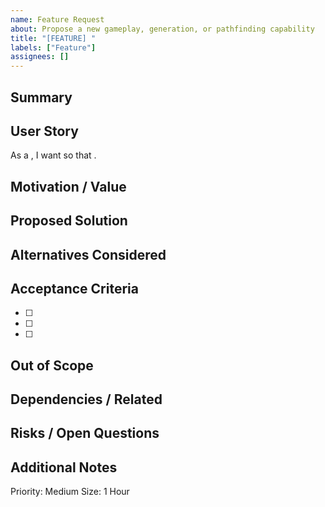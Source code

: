 ```yaml
---
name: Feature Request
about: Propose a new gameplay, generation, or pathfinding capability
title: "[FEATURE] "
labels: ["Feature"]
assignees: []
---
```


## Summary
<!-- Concise one–two sentence description -->

## User Story
As a <type of user>, I want <goal> so that <benefit>.

## Motivation / Value
<!-- Why this matters (demo goal, assignment requirement, quality improvement) -->

## Proposed Solution
<!-- High-level approach. Data structures / algorithms / prefabs / UI changes -->

## Alternatives Considered
<!-- Other approaches you rejected and why -->

## Acceptance Criteria
- [ ] 
- [ ] 
- [ ] 

## Out of Scope
<!-- Explicitly not doing (prevents scope creep) -->

## Dependencies / Related
<!-- Other issues that must be done first, or that this unlocks -->

## Risks / Open Questions
<!-- Performance concerns, complexity, unknown APIs -->

## Additional Notes
<!-- Screenshots / sketches / references -->

Priority: Medium
Size: 1 Hour